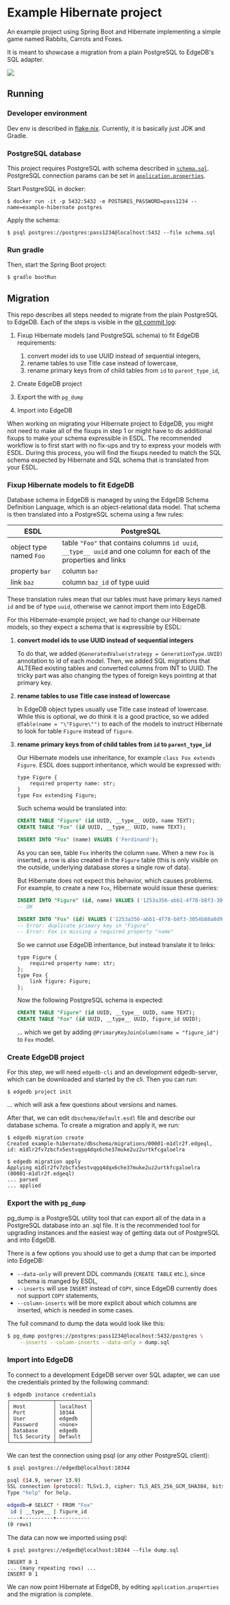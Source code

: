 # Example Hibernate project

An example project using Spring Boot and Hibernate implementing a simple game
named Rabbits, Carrots and Foxes.

It is meant to showcase a migration from a plain PostgreSQL to EdgeDB's SQL adapter.

![](./docs/screenshot.png)

## Running

### Developer environment

Dev env is described in [flake.nix](./flake.nix). Currently, it is basically just JDK and Gradle.

### PostgreSQL database

This project requires PostgreSQL with schema described in [`schema.sql`](./schema.sql).
PostgreSQL connection params can be set in [`application.properties`](./src/main/resources/application.properties).

Start PostgreSQL in docker:

    $ docker run -it -p 5432:5432 -e POSTGRES_PASSWORD=pass1234 --name=example-hibernate postgres

Apply the schema:

    $ psql postgres://postgres:pass1234@localhost:5432 --file schema.sql

### Run gradle

Then, start the Spring Boot project:

    $ gradle bootRun

## Migration

This repo describes all steps needed to migrate from the plain PostgreSQL to EdgeDB.
Each of the steps is visible in the [git commit log](https://github.com/edgedb/hibernate-example/commits/):

1. Fixup Hibernate models (and PostgreSQL schema) to fit EdgeDB requirements:

   1. convert model ids to use UUID instead of sequential integers,
   2. rename tables to use Title case instead of lowercase,
   3. rename primary keys from of child tables from `id` to `parent_type_id`,

2. Create EdgeDB project

3. Export the with `pg_dump`

4. Import into EdgeDB

When working on migrating your Hibernate project to EdgeDB, you might not need to make all of the fixups in step 1 or might have to do additional fixups to make your schema expressible in ESDL. The recommended workflow is to first start with no fix-ups and try to express your models with ESDL. During this process, you will find the fixups needed to match the SQL schema expected by Hibernate and SQL schema that is translated from your ESDL.

### Fixup Hibernate models to fit EdgeDB

Database schema in EdgeDB is managed by using the EdgeDB Schema Definition Language, which is an object-relational data model.
That schema is then translated into a PostgreSQL schema using a few rules:

| ESDL                    | PostgreSQL                                                                                                         |
| ----------------------- | ------------------------------------------------------------------------------------------------------------------ |
| object type named `Foo` | table `"Foo"` that contains columns `id uuid`, `__type__ uuid` and one column for each of the properties and links |
| property `bar`          | column `bar`                                                                                                       |
| link `baz`              | column `baz_id` of type uuid                                                                                       |

These translation rules mean that our tables must have primary keys named `id` and be of type `uuid`, otherwise we cannot import them into EdgeDB.

For this Hibernate-example project, we had to change our Hibernate models, so they expect a schema that is expressible by ESDL:

1.  **convert model ids to use UUID instead of sequential integers**

    To do that, we added `@GeneratedValue(strategy = GenerationType.UUID)` annotation to id of each model.
    Then, we added SQL migrations that ALTERed existing tables and converted columns from INT to UUID.
    The tricky part was also changing the types of foreign keys pointing at that primary key.

2.  **rename tables to use Title case instead of lowercase**

    In EdgeDB object types usually use Title case instead of lowercase. While this is optional, we do think it is a good practice, so we added `@Table(name = "\"Figure\"")` to each of the models to instruct Hibernate to look for table `Figure` instead of `figure`.

3.  **rename primary keys from of child tables from `id` to `parent_type_id`**

    Our Hibernate models use inheritance, for example `class Fox extends Figure`. ESDL does support inheritance, which would be expressed with:

    ```esdl
    type Figure {
        required property name: str;
    }
    type Fox extending Figure;
    ```

    Such schema would be translated into:

    ```SQL
    CREATE TABLE "Figure" (id UUID, __type__ UUID, name TEXT);
    CREATE TABLE "Fox" (id UUID, __type__ UUID, name TEXT);

    INSERT INTO "Fox" (name) VALUES ('Ferdinand');
    ```

    As you can see, table `Fox` inherits the column `name`. When a new `Fox` is inserted, a row is also created in the `Figure` table (this is only visible on the outside, underlying database stores a single row of data).

    But Hibernate does not expect this behavior, which causes problems.
    For example, to create a new `Fox`, Hibernate would issue these queries:

    ```SQL
    INSERT INTO "Figure" (id, name) VALUES ('1253a356-abb1-4f78-b8f3-3054b88a8d98', 'Ferdinand');
    -- OK

    INSERT INTO "Fox" (id) VALUES ('1253a356-abb1-4f78-b8f3-3054b88a8d98');
    -- Error: duplicate primary key in "Figure"
    -- Error: Fox is missing a required property "name"
    ```

    So we cannot use EdgeDB inheritance, but instead translate it to links:

    ```esdl
    type Figure {
        required property name: str;
    };
    type Fox {
        link figure: Figure;
    };
    ```

    Now the following PostgreSQL schema is expected:

    ```sql
    CREATE TABLE "Figure" (id UUID, __type__ UUID, name TEXT);
    CREATE TABLE "Fox" (id UUID, __type__ UUID, figure_id UUID);
    ```

    ... which we get by adding `@PrimaryKeyJoinColumn(name = "figure_id")` to `Fox` model.

### Create EdgeDB project

For this step, we will need `edgedb-cli` and an development edgedb-server, which can be downloaded and started by the cli.
Then you can run:

```
$ edgedb project init
```

... which will ask a few questions about versions and names.

After that, we can edit `dbschema/default.esdl` file and describe our database schema.
To create a migration and apply it, we run:

```
$ edgedb migration create
Created example-hibernate/dbschema/migrations/00001-m1dlr2f.edgeql, id: m1dlr2fv7zbcfx5estvqgq4dqx6che37muke2uz2urtkfcgaloelra

$ edgedb migration apply
Applying m1dlr2fv7zbcfx5estvqgq4dqx6che37muke2uz2urtkfcgaloelra (00001-m1dlr2f.edgeql)
... parsed
... applied
```

### Export the with `pg_dump`

pg_dump is a PostgreSQL utility tool that can export all of the data in a PostgreSQL database into an .sql file.
It is the recommended tool for upgrading instances and the easiest way of getting data out of PostgreSQL and into EdgeDB.

There is a few options you should use to get a dump that can be imported into EdgeDB:

- `--data-only` will prevent DDL commands (`CREATE TABLE` etc.), since schema is manged by ESDL,
- `--inserts` will use `INSERT` instead of `COPY`, since EdgeDB currently does not support `COPY` statements,
- `--column-inserts` will be more explicit about which columns are inserted, which is needed in some cases.

The full command to dump the data would look like this:

```bash
$ pg_dump postgres://postgres:pass1234@localhost:5432/postgres \
    --inserts --column-inserts --data-only > dump.sql
```

### Import into EdgeDB

To connect to a development EdgeDB server over SQL adapter, we can use the credentials printed by the following command:

```
$ edgedb instance credentials
┌──────────────┬───────────┐
│ Host         │ localhost │
│ Port         │ 10344     │
│ User         │ edgedb    │
│ Password     │ <none>    │
│ Database     │ edgedb    │
│ TLS Security │ Default   │
└──────────────┴───────────┘
```

We can test the connection using psql (or any other PostgreSQL client):

```bash
$ psql postgres://edgedb@localhost:10344

psql (14.9, server 13.9)
SSL connection (protocol: TLSv1.3, cipher: TLS_AES_256_GCM_SHA384, bits: 256, compression: off)
Type "help" for help.

edgedb=# SELECT * FROM "Fox"
 id | __type__ | figure_id
----+----------+-----------
(0 rows)
```

The data can now we imported using psql:

```
$ psql postgres://edgedb@localhost:10344 --file dump.sql

INSERT 0 1
... (many repeating rows) ...
INSERT 0 1
```

We can now point Hibernate at EdgeDB, by editing `application.properties` and the migration is complete.

